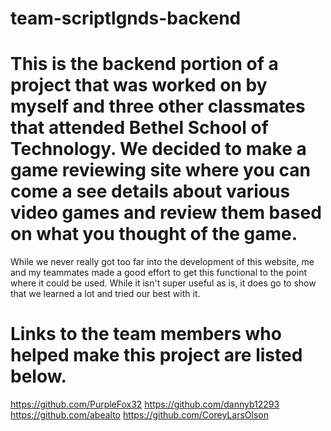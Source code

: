 # team-scriptlgnds-backend

# This is the backend portion of a project that was worked on by myself and three other classmates that attended Bethel School of Technology. We decided to make a game reviewing site where you can come a see details about various video games and review them based on what you thought of the game.

While we never really got too far into the development of this website, me and my teammates made a good effort to get this functional to the point where it could be used. While it isn't super useful as is, it does go to show that we learned a lot and tried our best with it.

# Links to the team members who helped make this project are listed below.
https://github.com/PurpleFox32
https://github.com/dannyb12293
https://github.com/abealto
https://github.com/CoreyLarsOlson